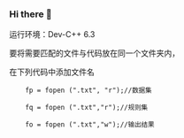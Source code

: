 ### Hi there 👋
运行环境：Dev-C++ 6.3

要将需要匹配的文件与代码放在同一个文件夹内，

在下列代码中添加文件名

	    fp = fopen (".txt", "r");//数据集
	    
	    fq = fopen (".txt","r");//规则集
	    
	    fo = fopen (".txt","w");//输出结果
